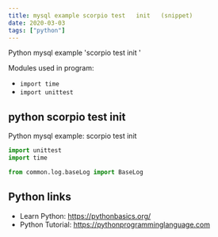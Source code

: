 ```yaml
---
title: mysql example scorpio test   init   (snippet)
date: 2020-03-03
tags: ["python"]
---
```

Python mysql example 'scorpio test   init  '


Modules used in program: 
* `import time`
* `import unittest`

## python scorpio test   init  

Python mysql example: scorpio test   init  

```python
import unittest
import time

from common.log.baseLog import BaseLog


```

## Python links

- Learn Python: https://pythonbasics.org/
- Python Tutorial: https://pythonprogramminglanguage.com

